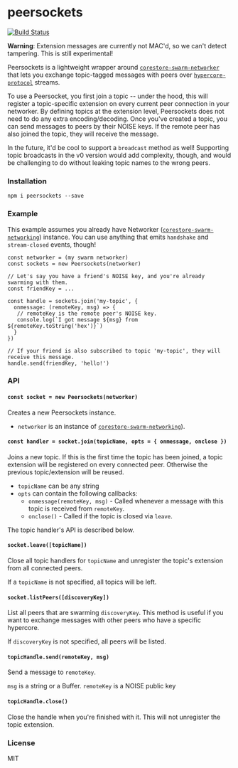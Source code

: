 # peersockets
[![Build Status](https://travis-ci.com/andrewosh/peersockets.svg?token=WgJmQm3Kc6qzq1pzYrkx&branch=master)](https://travis-ci.com/andrewosh/peersockets)

__Warning__: Extension messages are currently not MAC'd, so we can't detect tampering. This is still experimental!

Peersockets is a lightweight wrapper around [`corestore-swarm-networker`](https://github.com/andrewosh/corestore-swarm-networker) that lets you exchange topic-tagged messages with peers over [`hypercore-protocol`](https://github.com/mafintosh/hypercore-protocol) streams.

To use a Peersocket, you first join a topic -- under the hood, this will register a topic-specific extension on every current peer connection in your networker. By defining topics at the extension level, Peersockets does not need to do any extra encoding/decoding. Once you've created a topic, you can send messages to peers by their NOISE keys. If the remote peer has also joined the topic, they will receive the message.

In the future, it'd be cool to support a `broadcast` method as well! Supporting topic broadcasts in the v0 version would add complexity, though, and would be challenging to do without leaking topic names to the wrong peers.  

### Installation
```
npm i peersockets --save
```
### Example
This example assumes you already have Networker ([`corestore-swarm-networking`](https://github.com/andrewosh/corestore-swarm-networking)) instance. You can use anything that emits `handshake` and `stream-closed` events, though!
```
const networker = (my swarm networker)
const sockets = new Peersockets(networker)

// Let's say you have a friend's NOISE key, and you're already swarming with them.
const friendKey = ...

const handle = sockets.join('my-topic', {
  onmessage: (remoteKey, msg) => {
   // remoteKey is the remote peer's NOISE key.
   console.log(`I got message ${msg} from ${remoteKey.toString('hex')}`)
  }
})

// If your friend is also subscribed to topic 'my-topic', they will receive this message.
handle.send(friendKey, 'hello!')
```
### API
#### `const socket = new Peersockets(networker)`
Creates a new Peersockets instance. 

* `networker` is an instance of [`corestore-swarm-networking`](https://github.com/andrewosh/corestore-swarm-networking)).

#### `const handler = socket.join(topicName, opts = { onmessage, onclose })`
Joins a new topic. If this is the first time the topic has been joined, a topic extension will be registered on every connected peer. Otherwise the previous topic/extension will be reused.

* `topicName` can be any string
* `opts` can contain the following callbacks:
  * `onmessage(remoteKey, msg)` - Called whenever a message with this topic is received from `remoteKey`.
  * `onclose()` - Called if the topic is closed via `leave`.
  
The topic handler's API is described below.
  
#### `socket.leave([topicName])`
Close all topic handlers for `topicName` and unregister the topic's extension from all connected peers.

If a `topicName` is not specified, all topics will be left.

#### `socket.listPeers([discoveryKey])`
List all peers that are swarming `discoveryKey`. This method is useful if you want to exchange messages with other peers who have a specific hypercore.

If `discoveryKey` is not specified, all peers will be listed.

#### `topicHandle.send(remoteKey, msg)`
Send a message to `remoteKey`.

`msg` is a string or a Buffer.
`remoteKey` is a NOISE public key

#### `topicHandle.close()`
Close the handle when you're finished with it. This will not unregister the topic extension.

### License
MIT
